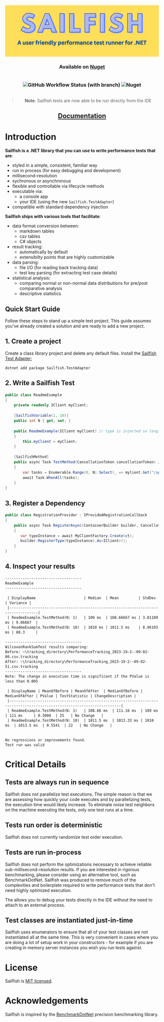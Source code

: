 <h3 align="center"><div style="display: flex; justify-content: center"><img src="assets/Sailfish.png" alt="Sailfish" /></div></h3>

<h3 align="center">

Available on [Nuget](https://www.nuget.org/packages/Sailfish/)

</h3>

<h3 align="center" style="display: flex; flex-direction: row; justify-content: center;">

![GitHub Workflow Status (with branch)](https://img.shields.io/github/actions/workflow/status/paulegradie/sailfish/publish.yml)
![Nuget](https://img.shields.io/nuget/dt/Sailfish)

</h3>

<span align="center">

> **Note**: Sailfish tests are now able to be run directly from the IDE

</span>

<h2 align="center">

[Documentation](https://sailfish.github.io)

</h2>

# Introduction

**Sailfish is a .NET library that you can use to write performance tests that are**:

- styled in a simple, consistent, familiar way
- run in process (for easy debugging and development)
- millisecond-resolution
- sychronous or asynchronous
- flexible and controllable via lifecycle methods
- executable via:
  - a console app
  - your IDE (using the new `Sailfish.TestAdapter`)
- compatible with standard dependency injection

**Sailfish ships with various tools that facilitate**:

- data format conversion between:
  - markdown tables
  - csv tables
  - C# objects
- result tracking:
  - automatically by default
  - extensibilty points that are highly customizable
- data parsing:
  - file I/O (for reading back tracking data)
  - test key parsing (for extracting test case details)
- statistical analysis:
  - comparing normal or non-normal data distributions for pre/post comparative analysis
  - descriptive statistics

## Quick Start Guide

Follow these steps to stand up a simple test project. This guide assumes you've already created a solution and are ready to add a new project.

## 1. Create a project

Create a class library project and delete any default files. Install the [Sailfish Test Adapter](https://www.nuget.org/packages/Sailfish.TestAdapter);

    dotnet add package Sailfish.TestAdapter

## 2. Write a Sailfish Test

```csharp
public class ReadmeExample
{
    private readonly IClient myClient;

    [SailfishVariable(1, 10)]
    public int N { get; set; }

    public ReadmeExample(IClient myClient) // type is injected so long as its registered
    {
        this.myClient = myClient;
    }

    [SailfishMethod]
    public async Task TestMethod(CancellationToken cancellationToken) // token is injected when requested
    {
        var tasks = Enumerable.Range(0, N).Select(_ => mylient.Get("/api", cancellationToken));
        await Task.WhenAll(tasks);
    }
}
```

## 3. Register a Dependency

```csharp
public class RegistrationProvider : IProvideARegistrationCallback
{
    public async Task RegisterAsync(ContainerBuilder builder, CancellationToken ct)
    {
       var typeInstance = await MyClientFactory.Create(ct);
       builder.RegisterType(typeInstance).As<IClient>();
    }
}
```

## 4. Inspect your results

```
-----------------------------------
ReadmeExample
-----------------------------------

 | DisplayName                      | Median  | Mean         | StdDev     | Variance |
 |-----------------------------------------------------------------------------------|
 | ReadmeExample.TestMethod(N: 1)   | 109 ms  | 108.66667 ms | 3.01109 ms | 9.06667  |
 | ReadmeExample.TestMethod(N: 10)  | 1010 ms | 1011.5 ms    | 8.96103 ms | 80.3     |

-----------------------------------
WilcoxonRankSumTest results comparing:
Before: ~\tracking_directory\PerformanceTracking_2023-19-2--09-02-00.csv.tracking
After: ~\tracking_directory\PerformanceTracking_2023-19-2--09-02-51.csv.tracking
-----------------------------------
Note: The change in execution time is significant if the PValue is less than 0.005

 | DisplayName | MeanOfBefore | MeanOfAfter  | MedianOfBefore | MedianOfAfter | PValue | TestStatistic | ChangeDescription |
 |-------------------------------------------------------------------------------------------------------------------------|
 | ReadmeExample.TestMethod(N: 1)   | 108.66 ms  | 111.16 ms  | 109 ms   | 111 ms     | 0.3008  | 25   | No Change   |
 | ReadmeExample.TestMethod(N: 10)  | 1011.5 ms  | 1013.33 ms | 1010 ms  | 1013.5 ms  | 0.5541  | 22   | No Change   |


No regressions or improvements found.
Test run was valid
```

# Critical Details

## **Tests are always run in sequence**

Sailfish does not parallelize test executions. The simple reason is that we are assessing how quickly your code executes and by parallelizing tests, the execution time would likely increase. To eliminate noise test neighbors on the machine executing the tests, only one test runs at a time.

## **Tests run order is deterministic**

Sailfish does not currently randomize test order execution.

## **Tests are run in-process**

Sailfish does not perform the optimizations necessary to achieve reliable sub-millisecond-resolution results. If you are interested in rigorous benchmarking, please consider using an alternative tool, such as BenchmarkDotNet. Sailfish was produced to remove much of the complexities and boilerplate required to write performance tests that don't need highly optimized execution.

The allows you to debug your tests directly in the IDE without the need to attach to an external process.

## **Test classes are instantiated just-in-time**

Sailfish uses enumerators to ensure that all of your test classes are not instantiated all at the same time. This is very convenient in cases where you are doing a lot of setup work in your constructors - for example if you are creating in memory server instances you wish you run tests against.

# License

Sailfish is [MIT licensed](./LICENSE).

# Acknowledgements

Sailfish is inspired by the [BenchmarkDotNet](https://benchmarkdotnet.org/) precision benchmarking library.
